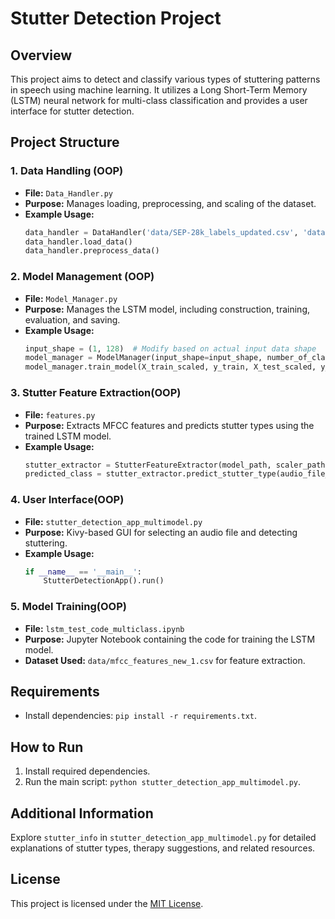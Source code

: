 


# Stutter Detection Project

## Overview

This project aims to detect and classify various types of stuttering patterns in speech using machine learning. It utilizes a Long Short-Term Memory (LSTM) neural network for multi-class classification and provides a user interface for stutter detection.

## Project Structure

### 1. Data Handling (OOP)

- **File:** `Data_Handler.py`
- **Purpose:** Manages loading, preprocessing, and scaling of the dataset.
- **Example Usage:**
  ```python
  data_handler = DataHandler('data/SEP-28k_labels_updated.csv', 'data/mfcc_features_new_1.csv')
  data_handler.load_data()
  data_handler.preprocess_data()
  ```

### 2. Model Management (OOP)

- **File:** `Model_Manager.py`
- **Purpose:** Manages the LSTM model, including construction, training, evaluation, and saving.
- **Example Usage:**
  ```python
  input_shape = (1, 128)  # Modify based on actual input data shape
  model_manager = ModelManager(input_shape=input_shape, number_of_classes=y_train.shape[1])
  model_manager.train_model(X_train_scaled, y_train, X_test_scaled, y_test)
  ```

### 3. Stutter Feature Extraction(OOP)

- **File:** `features.py`
- **Purpose:** Extracts MFCC features and predicts stutter types using the trained LSTM model.
- **Example Usage:**
  ```python
  stutter_extractor = StutterFeatureExtractor(model_path, scaler_path)
  predicted_class = stutter_extractor.predict_stutter_type(audio_file_path)
  ```

### 4. User Interface(OOP)

- **File:** `stutter_detection_app_multimodel.py`
- **Purpose:** Kivy-based GUI for selecting an audio file and detecting stuttering.
- **Example Usage:**
  ```python
  if __name__ == '__main__':
      StutterDetectionApp().run()
  ```

### 5. Model Training(OOP)

- **File:** `lstm_test_code_multiclass.ipynb`
- **Purpose:** Jupyter Notebook containing the code for training the LSTM model.
- **Dataset Used:** `data/mfcc_features_new_1.csv` for feature extraction.

## Requirements

- Install dependencies: `pip install -r requirements.txt`.

## How to Run

1. Install required dependencies.
2. Run the main script: `python stutter_detection_app_multimodel.py`.

## Additional Information

Explore `stutter_info` in `stutter_detection_app_multimodel.py` for detailed explanations of stutter types, therapy suggestions, and related resources.

## License

This project is licensed under the [MIT License](LICENSE).
```

